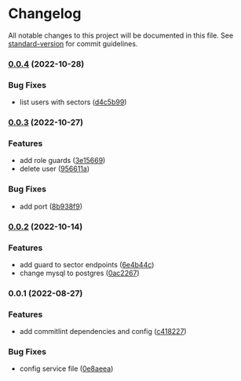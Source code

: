 # Changelog

All notable changes to this project will be documented in this file. See [standard-version](https://github.com/conventional-changelog/standard-version) for commit guidelines.

### [0.0.4](https://github.com/mokkapps/changelog-generator-demo/compare/v0.0.3...v0.0.4) (2022-10-28)


### Bug Fixes

* list users with sectors ([d4c5b99](https://github.com/mokkapps/changelog-generator-demo/commits/d4c5b993cc2d7711dad4d7a8b7bb566581307a7d))

### [0.0.3](https://github.com/mokkapps/changelog-generator-demo/compare/v0.0.2...v0.0.3) (2022-10-27)


### Features

* add role guards ([3e15669](https://github.com/mokkapps/changelog-generator-demo/commits/3e156690125fedba7459f7e91384f51f4d9b95be))
* delete user ([956611a](https://github.com/mokkapps/changelog-generator-demo/commits/956611a8807f20a2d8d1141bbb5b1320660bca99))


### Bug Fixes

* add port ([8b938f9](https://github.com/mokkapps/changelog-generator-demo/commits/8b938f927d4389084640b37651e5303005636cfc))

### [0.0.2](https://github.com/mokkapps/changelog-generator-demo/compare/v0.0.1...v0.0.2) (2022-10-14)


### Features

* add guard to sector endpoints ([6e4b44c](https://github.com/mokkapps/changelog-generator-demo/commits/6e4b44c1adefe42b91ad7473e21205eaa8351118))
* change mysql to postgres ([0ac2267](https://github.com/mokkapps/changelog-generator-demo/commits/0ac22678294733f6d09871713bbd3ebc4f8f887e))

### 0.0.1 (2022-08-27)


### Features

* add commitlint dependencies and config ([c418227](https://github.com/mokkapps/changelog-generator-demo/commits/c418227660ba18929ad54a61b6c64e5e3541d410))


### Bug Fixes

* config service file ([0e8aeea](https://github.com/mokkapps/changelog-generator-demo/commits/0e8aeea23777f2199deba40c7432c01f654684f5))
